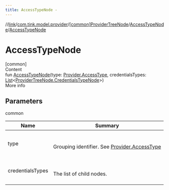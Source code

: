 ```yaml
---
title: AccessTypeNode -
---
```

//[link](../../../index.md)/[com.tink.model.provider](../../index.md)/[[common]ProviderTreeNode](../index.md)/[AccessTypeNode](index.md)/[AccessTypeNode](-access-type-node.md)



# AccessTypeNode  
[common]  
Content  
fun [AccessTypeNode](-access-type-node.md)(type: [Provider.AccessType](../../[common]-provider/-access-type/index.md), credentialsTypes: [List](https://kotlinlang.org/api/latest/jvm/stdlib/kotlin.collections/-list/index.html)<[ProviderTreeNode.CredentialsTypeNode](../-credentials-type-node/index.md)>)  
More info  


## Parameters  
  
common  
  
|  Name|  Summary| 
|---|---|
| <a name="com.tink.model.provider/ProviderTreeNode.AccessTypeNode/AccessTypeNode/#com.tink.model.provider.Provider.AccessType#kotlin.collections.List[com.tink.model.provider.ProviderTreeNode.CredentialsTypeNode]/PointingToDeclaration/"></a>type| <a name="com.tink.model.provider/ProviderTreeNode.AccessTypeNode/AccessTypeNode/#com.tink.model.provider.Provider.AccessType#kotlin.collections.List[com.tink.model.provider.ProviderTreeNode.CredentialsTypeNode]/PointingToDeclaration/"></a><br><br>Grouping identifier. See [Provider.AccessType](../../[common]-provider/-access-type/index.md)<br><br>
| <a name="com.tink.model.provider/ProviderTreeNode.AccessTypeNode/AccessTypeNode/#com.tink.model.provider.Provider.AccessType#kotlin.collections.List[com.tink.model.provider.ProviderTreeNode.CredentialsTypeNode]/PointingToDeclaration/"></a>credentialsTypes| <a name="com.tink.model.provider/ProviderTreeNode.AccessTypeNode/AccessTypeNode/#com.tink.model.provider.Provider.AccessType#kotlin.collections.List[com.tink.model.provider.ProviderTreeNode.CredentialsTypeNode]/PointingToDeclaration/"></a><br><br>The list of child nodes.<br><br>
  
  



